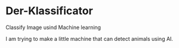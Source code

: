 # Der-Klassificator
Classify Image usind Machine learning

I am trying to make a little machine that can detect animals using AI.
